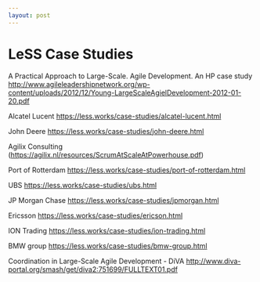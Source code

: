 ```yaml
---
layout: post
---
```


LeSS Case Studies
=================

A Practical Approach to Large-Scale. Agile Development. An HP case study
http://www.agileleadershipnetwork.org/wp-content/uploads/2012/12/Young-LargeScaleAgielDevelopment-2012-01-20.pdf
 
Alcatel Lucent
https://less.works/case-studies/alcatel-lucent.html
 
John Deere
https://less.works/case-studies/john-deere.html
 
Agilix Consulting
(https://agilix.nl/resources/ScrumAtScaleAtPowerhouse.pdf)
 
Port of Rotterdam
https://less.works/case-studies/port-of-rotterdam.html
 
UBS
https://less.works/case-studies/ubs.html
 
JP Morgan Chase
https://less.works/case-studies/jpmorgan.html
 
Ericsson
https://less.works/case-studies/ericson.html
 
ION Trading
https://less.works/case-studies/ion-trading.html
 
BMW group
https://less.works/case-studies/bmw-group.html
 
Coordination in Large-Scale Agile Development - DiVA
http://www.diva-portal.org/smash/get/diva2:751699/FULLTEXT01.pdf
